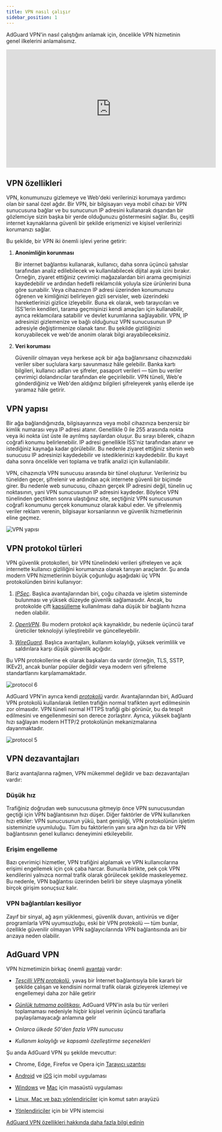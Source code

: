 ```yaml
---
title: VPN nasıl çalışır
sidebar_position: 1
---
```


AdGuard VPN'in nasıl çalıştığını anlamak için, öncelikle VPN hizmetinin genel ilkelerini anlamalısınız.

<iframe width="560" height="315" class="youtube-video" src="https://www.youtube-nocookie.com/embed/aOmkjgfSsIY" title="YouTube video player" frameborder="0" allow="accelerometer; autoplay; clipboard-write; encrypted-media; gyroscope; picture-in-picture" allowfullscreen></iframe>

## VPN özellikleri

VPN, konumunuzu gizlemeye ve Web'deki verilerinizi korumaya yardımcı olan bir sanal özel ağdır. Bir VPN, bir bilgisayarı veya mobil cihazı bir VPN sunucusuna bağlar ve bu sunucunun IP adresini kullanarak dışarıdan bir gözlemciye sizin başka bir yerde olduğunuzu göstermesini sağlar. Bu, çeşitli internet kaynaklarına güvenli bir şekilde erişmenizi ve kişisel verilerinizi korumanızı sağlar.

Bu şekilde, bir VPN iki önemli işlevi yerine getirir:

1. **Anonimliğin korunması**

   Bir internet bağlantısı kullanarak, kullanıcı, daha sonra üçüncü şahıslar tarafından analiz edilebilecek ve kullanılabilecek dijital ayak izini bırakır. Örneğin, ziyaret ettiğiniz çevrimiçi mağazalardan biri arama geçmişinizi kaydedebilir ve ardından hedefli reklamcılık yoluyla size ürünlerini buna göre sunabilir. Veya cihazınızın IP adresi üzerinden konumunuzu öğrenen ve kimliğinizi belirleyen gizli servisler, web üzerindeki hareketlerinizi gizlice izleyebilir. Buna ek olarak, web tarayıcıları ve İSS'lerin kendileri, tarama geçmişinizi kendi amaçları için kullanabilir, ayrıca reklamcılara satabilir ve devlet kurumlarına sağlayabilir. VPN, IP adresinizi gizlemenize ve bağlı olduğunuz VPN sunucusunun IP adresiyle değiştirmenize olanak tanır. Bu şekilde gizliliğinizi koruyabilecek ve web'de anonim olarak bilgi arayabileceksiniz.

2. **Veri koruması**

   Güvenilir olmayan veya herkese açık bir ağa bağlanırsanız cihazınızdaki veriler siber suçlulara karşı savunmasız hâle gelebilir. Banka kartı bilgileri, kullanıcı adları ve şifreler, pasaport verileri — tüm bu veriler çevrimiçi dolandırıcılar tarafından ele geçirilebilir. VPN tüneli, Web'e gönderdiğiniz ve Web'den aldığınız bilgileri şifreleyerek yanlış ellerde işe yaramaz hâle getirir.

## VPN yapısı

Bir ağa bağlandığınızda, bilgisayarınıza veya mobil cihazınıza benzersiz bir kimlik numarası veya IP adresi atanır. Genellikle 0 ile 255 arasında nokta veya iki nokta üst üste ile ayrılmış sayılardan oluşur. Bu sırayı bilerek, cihazın coğrafi konumu belirlenebilir. IP adresi genellikle İSS'niz tarafından atanır ve istediğiniz kaynağa kadar görülebilir. Bu nedenle ziyaret ettiğiniz sitenin web sunucusu IP adresinizi kaydedebilir ve istediklerinizi kaydedebilir. Bu kayıt daha sonra öncelikle veri toplama ve trafik analizi için kullanılabilir.

VPN, cihazınızla VPN sunucusu arasında bir tünel oluşturur. Verileriniz bu tünelden geçer, şifrelenir ve ardından açık internete güvenli bir biçimde girer. Bu nedenle web sunucusu, cihazın gerçek IP adresini değil, tünelin uç noktasının, yani VPN sunucusunun IP adresini kaydeder. Böylece VPN tünelinden geçtikten sonra ulaştığınız site, seçtiğiniz VPN sunucusunun coğrafi konumunu gerçek konumunuz olarak kabul eder. Ve şifrelenmiş veriler reklam verenin, bilgisayar korsanlarının ve güvenlik hizmetlerinin eline geçmez.

![VPN yapısı](https://cdn.adguardvpn.com/public/Adguard/Website/Images/seo/en/how_vpn_3.jpg)

## VPN protokol türleri

VPN güvenlik protokolleri, bir VPN tünelindeki verileri şifreleyen ve açık internette kullanıcı gizliliğini korumanıza olanak tanıyan araçlardır. Şu anda modern VPN hizmetlerinin büyük çoğunluğu aşağıdaki üç VPN protokolünden birini kullanıyor:

1. [_IPSec_](https://en.wikipedia.org/wiki/IPsec). Başlıca avantajlarından biri, çoğu cihazda ve işletim sisteminde bulunması ve yüksek düzeyde güvenlik sağlamasıdır. Ancak, bu protokolde çift [kapsülleme](https://en.wikipedia.org/wiki/Encapsulation_\(networking\)) kullanılması daha düşük bir bağlantı hızına neden olabilir.

2. [_OpenVPN_](https://en.wikipedia.org/wiki/OpenVPN). Bu modern protokol açık kaynaklıdır, bu nedenle üçüncü taraf üreticiler teknolojiyi iyileştirebilir ve güncelleyebilir.

3. [_WireGuard_](https://en.wikipedia.org/wiki/WireGuard). Başlıca avantajları, kullanım kolaylığı, yüksek verimlilik ve saldırılara karşı düşük güvenlik açığıdır.

Bu VPN protokollerine ek olarak başkaları da vardır (örneğin, TLS, SSTP, IKEv2), ancak bunlar popüler değildir veya modern veri şifreleme standartlarını karşılamamaktadır.

<object data="https://cdn.adguardvpn.com/public/Adguard/Blog/vpn/protocol/6.svg?nc=1" type="image/svg+xml"><img src="https://cdn.adguardvpn.com/public/Adguard/Blog/vpn/protocol/6.svg?nc=1" alt="protocol 6" /> </object>

AdGuard VPN'in ayrıca kendi [_protokolü_](/general/adguard-vpn-protocol) vardır. Avantajlarından biri, AdGuard VPN protokolü kullanılarak iletilen trafiğin normal trafikten ayırt edilmesinin zor olmasıdır. VPN tüneli normal HTTPS trafiği gibi görünür, bu da tespit edilmesini ve engellenmesini son derece zorlaştırır. Ayrıca, yüksek bağlantı hızı sağlayan modern HTTP/2 protokolünün mekanizmalarına dayanmaktadır.

<object data="https://cdn.adguardvpn.com/public/Adguard/Blog/vpn/protocol/5.svg?nc=1" type="image/svg+xml"><img src="https://cdn.adguardvpn.com/public/Adguard/Blog/vpn/protocol/5.svg?nc=1" alt="protocol 5" /></object>

## VPN dezavantajları

Bariz avantajlarına rağmen, VPN mükemmel değildir ve bazı dezavantajları vardır:

### Düşük hız

Trafiğiniz doğrudan web sunucusuna gitmeyip önce VPN sunucusundan geçtiği için VPN bağlantısının hızı düşer. Diğer faktörler de VPN kullanırken hızı etkiler: VPN sunucusunun yükü, bant genişliği, VPN protokolünün işletim sisteminizle uyumluluğu. Tüm bu faktörlerin yanı sıra ağın hızı da bir VPN bağlantısının genel kullanıcı deneyimini etkileyebilir.

### Erişim engelleme

Bazı çevrimiçi hizmetler, VPN trafiğini algılamak ve VPN kullanıcılarına erişimi engellemek için çok çaba harcar. Bununla birlikte, pek çok VPN kendilerini yalnızca normal trafik olarak görülecek şekilde maskeleyemez. Bu nedenle, VPN bağlantısı üzerinden belirli bir siteye ulaşmaya yönelik birçok girişim sonuçsuz kalır.

### VPN bağlantıları kesiliyor

Zayıf bir sinyal, ağ aşırı yüklenmesi, güvenlik duvarı, antivirüs ve diğer programlarla VPN uyumsuzluğu, eski bir VPN protokolü — tüm bunlar, özellikle güvenilir olmayan VPN sağlayıcılarında VPN bağlantısında ani bir arızaya neden olabilir.

## AdGuard VPN

VPN hizmetimizin birkaç önemli [avantajı](/general/why-adguard-vpn) vardır:

- [_Tescilli VPN protokolü_](/general/adguard-vpn-protocol), yavaş bir İnternet bağlantısıyla bile kararlı bir şekilde çalışan ve kendisini normal trafik olarak gizleyerek izlemeyi ve engellemeyi daha zor hâle getirir

- [_Günlük tutmama politikası_](https://adguard-vpn.com/privacy.html), AdGuard VPN'in asla bu tür verileri toplamaması nedeniyle hiçbir kişisel verinin üçüncü taraflarla paylaşılamayacağı anlamına gelir

- _Onlarca ülkede 50'den fazla VPN sunucusu_

- _Kullanım kolaylığı ve kapsamlı özelleştirme seçenekleri_

Şu anda AdGuard VPN şu şekilde mevcuttur:

- Chrome, Edge, Firefox ve Opera için [Tarayıcı uzantısı](/adguard-vpn-browser-extension/overview)

- [Android](/adguard-vpn-for-android/overview) ve [iOS](/adguard-vpn-for-ios/overview) için mobil uygulaması

- [Windows](/adguard-vpn-for-windows/overview) ve [Mac](/adguard-vpn-for-mac/overview) için masaüstü uygulaması

- [Linux, Mac ve bazı yönlendiriciler](/adguard-vpn-for-linux/) için komut satırı arayüzü

- [Yönlendiriciler](/general/set-up-adguard-vpn-on-your-router/) için bir VPN istemcisi

[AdGuard VPN özellikleri hakkında daha fazla bilgi edinin](https://adguard-vpn.com/welcome.html)
